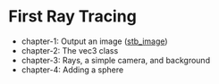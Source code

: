 # First Ray Tracing

* chapter-1: Output an image ([stb_image](https://github.com/nothings/stb/blob/master/stb_image.h))
* chapter-2: The vec3 class
* chapter-3: Rays, a simple camera, and background
* chapter-4: Adding a sphere
